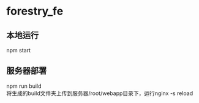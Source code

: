 # forestry_fe

## 本地运行
npm start  

## 服务器部署
npm run build  
将生成的build文件夹上传到服务器/root/webapp目录下，运行nginx -s reload
